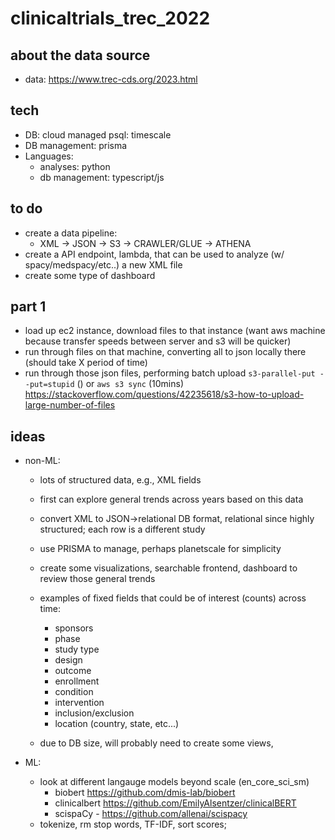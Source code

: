 # clinicaltrials_trec_2022

## about the data source
- data: https://www.trec-cds.org/2023.html 

## tech
- DB: cloud managed psql: timescale  
- DB management: prisma 
- Languages:
    - analyses: python
    - db management: typescript/js 

## to do
- create a data pipeline:
    - XML -> JSON -> S3 -> CRAWLER/GLUE -> ATHENA 
- create a API endpoint, lambda, that can be used to analyze (w/ spacy/medspacy/etc..) a new XML file
- create some type of dashboard 

## part 1 
- load up ec2 instance, download files to that instance (want aws machine because transfer speeds between server and s3 will be quicker)
- run through files on that machine, converting all to json locally there (should take X period of time)
- run through those json files, performing batch upload `s3-parallel-put --put=stupid` () or `aws s3 sync` (10mins) https://stackoverflow.com/questions/42235618/s3-how-to-upload-large-number-of-files 


## ideas
- non-ML: 
    - lots of structured data, e.g., XML fields 
    - first can explore general trends across years based on this data
    - convert XML to JSON->relational DB format, relational since highly structured; each row is a different study 
    - use PRISMA to manage, perhaps planetscale for simplicity 
    - create some visualizations, searchable frontend, dashboard to review those general trends 
    - examples of fixed fields that could be of interest (counts) across time: 
        - sponsors 
        - phase 
        - study type
        - design 
        - outcome 
        - enrollment
        - condition
        - intervention
        - inclusion/exclusion
        - location (country, state, etc...)

    - due to DB size, will probably need to create some views, 

- ML: 
    - look at different langauge models beyond scale (en_core_sci_sm)
        - biobert https://github.com/dmis-lab/biobert 
        - clinicalbert https://github.com/EmilyAlsentzer/clinicalBERT 
        - scispaCy - https://github.com/allenai/scispacy 
    - tokenize, rm stop words, TF-IDF, sort scores; 